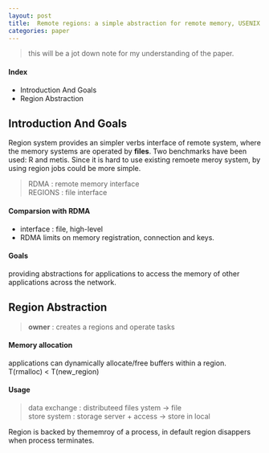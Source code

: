 ```yaml
---
layout: post
title:  Remote regions: a simple abstraction for remote memory, USENIX
categories: paper
---
```


> this will be a jot down note for my understanding of the paper. 

#### Index
- Introduction And Goals
- Region Abstraction

## Introduction And Goals
Region system provides an simpler verbs interface of remote system, where the memory systems are operated by **files**. Two benchmarks have been used: R and metis. Since it is hard to use existing remoete meroy system, by using region jobs could be more simple.
> RDMA : remote memory interface  
> REGIONS : file interface

#### Comparsion with RDMA
+ interface : file, high-level
+ RDMA limits on memory registration, connection and keys.

#### Goals
providing abstractions for applications to access the memory of other applications across the network.

## Region Abstraction
> **owner** : creates a regions and operate tasks

#### Memory allocation
applications can dynamically allocate/free buffers within a region. T(rmalloc) < T(new_region)

#### Usage 
> data exchange : distributeed files ystem -> file   
> store system : storage server + access -> store in local

Region is backed by thememroy of a process, in default region disappers when process terminates. 

